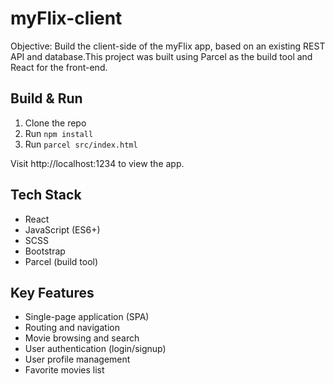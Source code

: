 # myFlix-client

Objective: Build the client-side of the myFlix app, based on an existing REST API and database.This project was built using Parcel as the build tool and React for the front-end.

## Build & Run
1. Clone the repo
2. Run `npm install`
3. Run `parcel src/index.html`

Visit http://localhost:1234 to view the app.

 
## Tech Stack

- React
- JavaScript (ES6+)
- SCSS
- Bootstrap
- Parcel (build tool)

## Key Features

- Single-page application (SPA)
- Routing and navigation
- Movie browsing and search
- User authentication (login/signup)
- User profile management
- Favorite movies list




